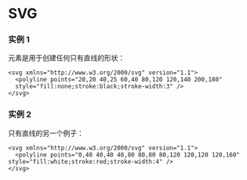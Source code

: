 # SVG <polyline>
### 实例 1
<polyline> 元素是用于创建任何只有直线的形状：

```
<svg xmlns="http://www.w3.org/2000/svg" version="1.1">
  <polyline points="20,20 40,25 60,40 80,120 120,140 200,180"
  style="fill:none;stroke:black;stroke-width:3" />
</svg>
```
### 实例 2
只有直线的另一个例子：

```
<svg xmlns="http://www.w3.org/2000/svg" version="1.1">
  <polyline points="0,40 40,40 40,80 80,80 80,120 120,120 120,160" style="fill:white;stroke:red;stroke-width:4" />
</svg>
```

